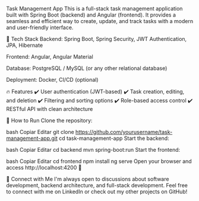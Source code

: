 Task Management App
This is a full-stack task management application built with Spring Boot (backend) and Angular (frontend). It provides a seamless and efficient way to create, update, and track tasks with a modern and user-friendly interface.

🚀 Tech Stack
Backend: Spring Boot, Spring Security, JWT Authentication, JPA, Hibernate

Frontend: Angular, Angular Material

Database: PostgreSQL / MySQL (or any other relational database)

Deployment: Docker, CI/CD (optional)

🔥 Features
✔️ User authentication (JWT-based)
✔️ Task creation, editing, and deletion
✔️ Filtering and sorting options
✔️ Role-based access control
✔️ RESTful API with clean architecture

📌 How to Run
Clone the repository:

bash
Copiar
Editar
git clone https://github.com/yourusername/task-management-app.git
cd task-management-app
Start the backend:

bash
Copiar
Editar
cd backend
mvn spring-boot:run
Start the frontend:

bash
Copiar
Editar
cd frontend
npm install
ng serve
Open your browser and access http://localhost:4200 🚀

📢 Connect with Me
I'm always open to discussions about software development, backend architecture, and full-stack development. Feel free to connect with me on LinkedIn or check out my other projects on GitHub!
